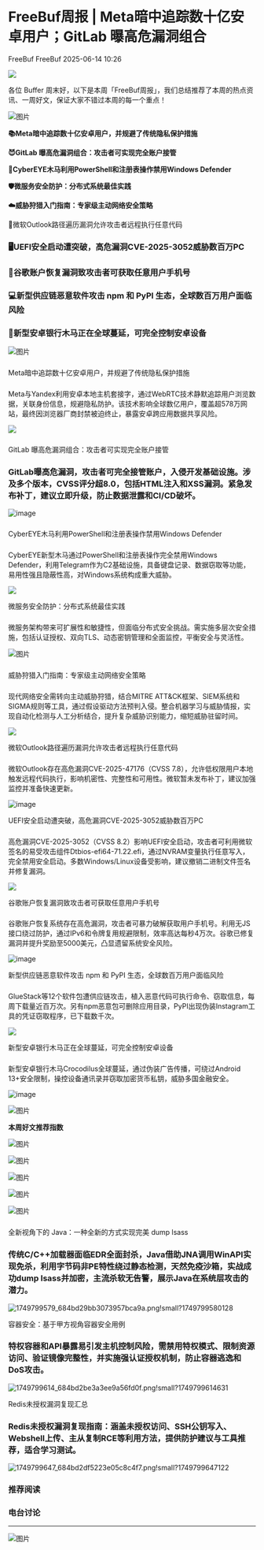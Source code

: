 #  FreeBuf周报 | Meta暗中追踪数十亿安卓用户；GitLab 曝高危漏洞组合  
FreeBuf  FreeBuf   2025-06-14 10:26  
  
![](https://mmbiz.qpic.cn/mmbiz_gif/qq5rfBadR38jUokdlWSNlAjmEsO1rzv3srXShFRuTKBGDwkj4gvYy34iajd6zQiaKl77Wsy9mjC0xBCRg0YgDIWg/640?wx_fmt=gif "")  
  
  
各位 Buffer 周末好，以下是本周「FreeBuf周报」，我们总结推荐了本周的热点资讯、一周好文，保证大家不错过本周的每一个重点！  
  
  
![图片](https://mmbiz.qpic.cn/mmbiz_jpg/qq5rfBadR3icJ1UiaObonmWJbuLyoLXdutZ6T0GL6AXwFA0IHVJ9Tl93JicaeTmN55VJBw0JKrJg4sQXdypbdzqibg/640?wx_fmt=other&from=appmsg&wxfrom=5&wx_lazy=1&wx_co=1&tp=webp "")  
  
  
**📚Meta暗中追踪数十亿安卓用户，并规避了传统隐私保护措施**  
  
**😈GitLab 曝高危漏洞组合：攻击者可实现完全账户接管**  
  
**🎠CyberEYE木马利用PowerShell和注册表操作禁用Windows Defender**  
  
**🛡微服务安全防护：分布式系统最佳实践**  
  
**☁️威胁狩猎入门指南：专家级主动网络安全策略**  
  
📧微软Outlook路径遍历漏洞允许攻击者远程执行任意代码  
### 🖥️UEFI安全启动遭突破，高危漏洞CVE-2025-3052威胁数百万PC  
### 📱谷歌账户恢复漏洞致攻击者可获取任意用户手机号  
### 💻新型供应链恶意软件攻击 npm 和 PyPI 生态，全球数百万用户面临风险  
### 🏦新型安卓银行木马正在全球蔓延，可完全控制安卓设备  
  
  
![图片](https://mmbiz.qpic.cn/mmbiz_png/qq5rfBadR3icFibibPIGEfXsibI0C3or4BS5NY7KgXpwrAo5WHiaX2SOibeoicce3vxyZozGALjYSLtYPrDiceL0UV2D3A/640?wx_fmt=other&from=appmsg&wxfrom=5&wx_lazy=1&wx_co=1&tp=webp "")  
###   
  
  
Meta暗中追踪数十亿安卓用户，并规避了传统隐私保护措施  
###   
  
Meta与Yandex利用安卓本地主机套接字，通过WebRTC技术静默追踪用户浏览数据，关联身份信息，规避隐私防护。该技术影响全球数亿用户，覆盖超578万网站，最终因浏览器厂商封禁被迫终止，暴露安卓跨应用数据共享风险。  
  
![](https://mmbiz.qpic.cn/mmbiz_jpg/qq5rfBadR38Tl4wYSAtXiaoFKOv5riaQkxzFfLHg6yAttiakHGZTHcIQQDhibnODrjQrqQOYl51Jd6mLrhZ9qHHoIw/640?wx_fmt=jpeg&from=appmsg "")  
  
###   
  
GitLab 曝高危漏洞组合：攻击者可实现完全账户接管  
###   
###   
  
### GitLab曝高危漏洞，攻击者可完全接管账户，入侵开发基础设施。涉及多个版本，CVSS评分超8.0，包括HTML注入和XSS漏洞。紧急发布补丁，建议立即升级，防止数据泄露和CI/CD破坏。  
  
![image](https://mmbiz.qpic.cn/mmbiz_jpg/qq5rfBadR38Tl4wYSAtXiaoFKOv5riaQkxBLlYjfFdvFxichpDEuKDKCb0x4iaRebVSpSicZpBuFZFT6bicPfCNvwRUA/640?wx_fmt=jpeg&from=appmsg "")  
###   
  
  
CyberEYE木马利用PowerShell和注册表操作禁用Windows Defender  
###   
###   
  
###   
  
CyberEYE新型木马通过PowerShell和注册表操作完全禁用Windows Defender，利用Telegram作为C2基础设施，具备键盘记录、数据窃取等功能，易用性强且隐蔽性高，对Windows系统构成重大威胁。  
  
![](https://mmbiz.qpic.cn/mmbiz_jpg/qq5rfBadR38Tl4wYSAtXiaoFKOv5riaQkxPw1gHcZYsibveMFd33lctvB2KusooAxuzI3JKNOWIjjMKf6UmKgZDLw/640?wx_fmt=jpeg&from=appmsg "")  
  
  
微服务安全防护：分布式系统最佳实践  
###   
###   
  
###   
  
微服务架构带来可扩展性和敏捷性，但面临分布式安全挑战。需实施多层次安全措施，包括认证授权、双向TLS、动态密钥管理和全面监控，平衡安全与灵活性。  
  
![图片](https://mmbiz.qpic.cn/mmbiz_jpg/qq5rfBadR38DtAPtkeoBKLW2FEcTvZWWDvW3nfDYtWXIQ1wyiboODO39O5OypxQKSGA6iax5zTndQQic2J1BmzVxg/640?wx_fmt=jpeg&from=appmsg&tp=webp&wxfrom=5&wx_lazy=1 "")  
###   
  
  
威胁狩猎入门指南：专家级主动网络安全策略  
###   
###   
  
###   
  
现代网络安全需转向主动威胁狩猎，结合MITRE ATT&CK框架、SIEM系统和SIGMA规则等工具，通过假设驱动方法预判入侵。整合机器学习与威胁情报，实现自动化检测与人工分析结合，提升复杂威胁识别能力，缩短威胁驻留时间。  
  
![](https://mmbiz.qpic.cn/mmbiz_jpg/qq5rfBadR38Tl4wYSAtXiaoFKOv5riaQkxJG77dImIic9K7279WcEP5dibne4nibd4Zz4j55TB6fHo1vleyXJfh8Rfg/640?wx_fmt=jpeg "")  
  
  
微软Outlook路径遍历漏洞允许攻击者远程执行任意代码  
###   
###   
  
###   
  
###   
  
微软Outlook存在高危漏洞CVE-2025-47176（CVSS 7.8），允许低权限用户本地触发远程代码执行，影响机密性、完整性和可用性。微软暂未发布补丁，建议加强监控并准备快速更新。  
  
![image](https://mmbiz.qpic.cn/mmbiz_jpg/qq5rfBadR38Tl4wYSAtXiaoFKOv5riaQkx4Fc7mgGJicCdiae3nn5wr8gNRck8XNwib1q9ia6yVDsGeQophiaoicsLBfGA/640?wx_fmt=jpeg&from=appmsg "")  
  
  
UEFI安全启动遭突破，高危漏洞CVE-2025-3052威胁数百万PC  
###   
  
###   
  
###   
  
###   
  
高危漏洞CVE-2025-3052（CVSS 8.2）影响UEFI安全启动，攻击者可利用微软签名的易受攻击组件Dtbios-efi64-71.22.efi，通过NVRAM变量执行任意写入，完全禁用安全启动。多数Windows/Linux设备受影响，建议撤销二进制文件签名并修复漏洞。  
  
![](https://mmbiz.qpic.cn/mmbiz_jpg/qq5rfBadR38Tl4wYSAtXiaoFKOv5riaQkx6xk1ibEO467tELHvchnaNf7umquvX9tIJbHGhJiagwTN9NibHQRQDhbEw/640?wx_fmt=jpeg&from=appmsg "")  
  
  
谷歌账户恢复漏洞致攻击者可获取任意用户手机号  
  
###   
  
###   
  
###   
  
###   
  
谷歌账户恢复系统存在高危漏洞，攻击者可暴力破解获取用户手机号。利用无JS接口绕过防护，通过IPv6和令牌复用规避限制，效率高达每秒4万次。谷歌已修复漏洞并提升奖励至5000美元，凸显遗留系统安全风险。  
  
![image](https://mmbiz.qpic.cn/mmbiz_jpg/qq5rfBadR38Tl4wYSAtXiaoFKOv5riaQkxxcyicpmxfZibVL4Xe668DZ7883Y3dGQlmdFlSianicXpiatmHicP2LU1bTiaA/640?wx_fmt=jpeg&from=appmsg "")  
  
  
新型供应链恶意软件攻击 npm 和 PyPI 生态，全球数百万用户面临风险  
  
###   
  
###   
###   
  
###   
  
###   
  
GlueStack等12个软件包遭供应链攻击，植入恶意代码可执行命令、窃取信息，每周下载量近百万次。另有npm恶意包可删除应用目录，PyPI出现伪装Instagram工具的凭证窃取程序，已下载数千次。  
  
![](https://mmbiz.qpic.cn/mmbiz_jpg/qq5rfBadR3icEcpvEXsIoib9NvMxeHdnt46GkNctuMVdpvgx6maPQXymbqK4ibwSlLaaS82B6UzndRMrCYxSVE4icQ/640?wx_fmt=jpeg&from=appmsg "")  
  
  
新型安卓银行木马正在全球蔓延，可完全控制安卓设备  
  
###   
  
###   
###   
  
###   
  
###   
  
新型安卓银行木马Crocodilus全球蔓延，通过伪装广告传播，可绕过Android 13+安全限制，操控设备通讯录并窃取加密货币私钥，威胁多国金融安全。  
  
![image](https://mmbiz.qpic.cn/mmbiz_jpg/qq5rfBadR38Tl4wYSAtXiaoFKOv5riaQkx8EaIVBLGdOBTDR5AweiaqJpsPe0Re28zOEEPjaqKIZVwNKNmZ7PPuicA/640?wx_fmt=jpeg&from=appmsg "")  
  
  
![图片](https://mmbiz.qpic.cn/mmbiz_png/qq5rfBadR3icFibibPIGEfXsibI0C3or4BS5Ce9OricKgAogLRlHYat9jaelbVESLOylPBnQQrU63TlHEs2zCbdNrKg/640?wx_fmt=other&from=appmsg&wxfrom=5&wx_lazy=1&wx_co=1&tp=webp "")  
  
**本周好文推荐指数**  
  
![图片](https://mmbiz.qpic.cn/mmbiz_png/qq5rfBadR3icFibibPIGEfXsibI0C3or4BS59ZQ6EsSUehyHWzxq6tIFG5b5TmautNPF3E0YDL2xav0dFmmibp2oT0w/640?wx_fmt=other&from=appmsg&wxfrom=5&wx_lazy=1&wx_co=1&tp=webp "")  
  
![图片](https://mmbiz.qpic.cn/mmbiz_png/qq5rfBadR3icFibibPIGEfXsibI0C3or4BS59ZQ6EsSUehyHWzxq6tIFG5b5TmautNPF3E0YDL2xav0dFmmibp2oT0w/640?wx_fmt=other&from=appmsg&wxfrom=5&wx_lazy=1&wx_co=1&tp=webp "")  
  
![图片](https://mmbiz.qpic.cn/mmbiz_png/qq5rfBadR3icFibibPIGEfXsibI0C3or4BS59ZQ6EsSUehyHWzxq6tIFG5b5TmautNPF3E0YDL2xav0dFmmibp2oT0w/640?wx_fmt=other&from=appmsg&wxfrom=5&wx_lazy=1&wx_co=1&tp=webp "")  
  
  
![图片](https://mmbiz.qpic.cn/mmbiz_png/qq5rfBadR3icFibibPIGEfXsibI0C3or4BS59ZQ6EsSUehyHWzxq6tIFG5b5TmautNPF3E0YDL2xav0dFmmibp2oT0w/640?wx_fmt=other&from=appmsg&wxfrom=5&wx_lazy=1&wx_co=1&tp=webp "")  
  
![图片](https://mmbiz.qpic.cn/mmbiz_png/qq5rfBadR3icFibibPIGEfXsibI0C3or4BS59ZQ6EsSUehyHWzxq6tIFG5b5TmautNPF3E0YDL2xav0dFmmibp2oT0w/640?wx_fmt=other&from=appmsg&wxfrom=5&wx_lazy=1&wx_co=1&tp=webp "")  
  
###   
  
  
全新视角下的 Java：一种全新的方式实现完美 dump lsass  
###   
###   
  
### 传统C/C++加载器面临EDR全面封杀，Java借助JNA调用WinAPI实现免杀，利用字节码非PE特性绕过静态检测，天然免疫沙箱，实战成功dump lsass并加密，主流杀软无告警，展示Java在系统层攻击的潜力。  
  
![1749799579_684bd29bb3073957bca9a.png!small?1749799580128](https://mmbiz.qpic.cn/mmbiz_jpg/qq5rfBadR38Tl4wYSAtXiaoFKOv5riaQkxccGpnKGl12cyCGGK1CvF05yUwZ8skSwAmwAJLxbwZORDuPIXHh81Ww/640?wx_fmt=jpeg&from=appmsg "")  
  
  
容器安全：基于甲方视角容器安全用例  
###   
###   
  
### 特权容器和API暴露易引发主机控制风险，需禁用特权模式、限制资源访问、验证镜像完整性，并实施强认证授权机制，防止容器逃逸和DoS攻击。  
  
![1749799614_684bd2be3a3ee9a56fd0f.png!small?1749799614631](https://mmbiz.qpic.cn/mmbiz_jpg/qq5rfBadR38Tl4wYSAtXiaoFKOv5riaQkx30DGwSiaY6LqkwvFcN0V1YAAdwiarmwI1ADdeTEXmpYt5wJKd9Uj12rg/640?wx_fmt=jpeg&from=appmsg "")  
  
  
Redis未授权漏洞复现汇总  
###   
###   
  
###   
  
### Redis未授权漏洞复现指南：涵盖未授权访问、SSH公钥写入、Webshell上传、主从复制RCE等利用方法，提供防护建议与工具推荐，适合学习测试。  
  
![1749799647_684bd2df5223e05c8c4f7.png!small?1749799647122](https://mmbiz.qpic.cn/mmbiz_jpg/qq5rfBadR38Tl4wYSAtXiaoFKOv5riaQkxrNyxQWe4nXpMyRThusPx0cf2gNhMfRKuvUWBv73LgX3Ydk0VsXYTSA/640?wx_fmt=jpeg&from=appmsg "")  
###   
  
  
###   
###   
###   
### 推荐阅读  
  
[](https://mp.weixin.qq.com/s?__biz=MjM5NjA0NjgyMA==&mid=2651322946&idx=1&sn=c9cbbd848459bfe0a36fa121ff364ad0&scene=21#wechat_redirect)  
  
### 电台讨论  
  
****  
  
![图片](https://mmbiz.qpic.cn/mmbiz_gif/qq5rfBadR3icF8RMnJbsqatMibR6OicVrUDaz0fyxNtBDpPlLfibJZILzHQcwaKkb4ia57xAShIJfQ54HjOG1oPXBew/640?wx_fmt=gif&wxfrom=5&wx_lazy=1&tp=webp "")  
  
